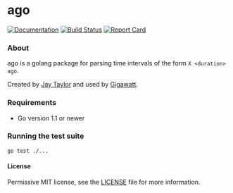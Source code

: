 # ago

[![Documentation](https://godoc.org/github.com/gigawattio/ago?status.svg)](https://godoc.org/github.com/gigawattio/ago)
[![Build Status](https://travis-ci.org/gigawattio/ago.svg?branch=master)](https://travis-ci.org/gigawattio/ago)
[![Report Card](https://goreportcard.com/badge/github.com/gigawattio/ago)](https://goreportcard.com/report/github.com/gigawattio/ago)

### About

ago is a golang package for parsing time intervals of the form `X <duration> ago`.

Created by [Jay Taylor](https://jaytaylor.com/) and used by [Gigawatt](https://gigawatt.io/).

### Requirements

* Go version 1.1 or newer

### Running the test suite

    go test ./...

#### License

Permissive MIT license, see the [LICENSE](LICENSE) file for more information.
